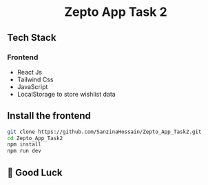 <h1 align="center">Zepto App Task 2</h1>

## Tech Stack

### Frontend

- React Js
- Tailwind Css
- JavaScript
- LocalStorage to store wishlist data


## Install the frontend

```bash
git clone https://github.com/SanzinaHossain/Zepto_App_Task2.git
cd Zepto_App_Task2
npm install
npm run dev
```

## 🤝 Good Luck 

